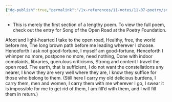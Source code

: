 ```yaml
---
{"dg-publish":true,"permalink":"/1x-references/11-notes/11-07-poetry/song-of-the-open-road-walt-whitmans/","title":"Song of the Open Road - Walt Whitmans","created":"2022-11-08T22:50:33.000+03:00","updated":"2024-02-14T20:18:17.952+03:00"}
---
```



- This is merely the first section of a lengthy poem. To view the full poem, check out the entry for Song of the Open Road at the Poetry Foundation.


Afoot and light-hearted I take to the open road,
Healthy, free, the world before me,
The long brown path before me leading wherever I choose.
Henceforth I ask not good-fortune, I myself am good-fortune,
Henceforth I whimper no more, postpone no more, need nothing,
Done with indoor complaints, libraries, querulous criticisms,
Strong and content I travel the open road.
The earth, that is sufficient,
I do not want the constellations any nearer,
I know they are very well where they are,
I know they suffice for those who belong to them.
(Still here I carry my old delicious burdens,
I carry them, men and women, I carry them with me wherever I go,
I swear it is impossible for me to get rid of them,
I am fill’d with them, and I will fill them in return.)